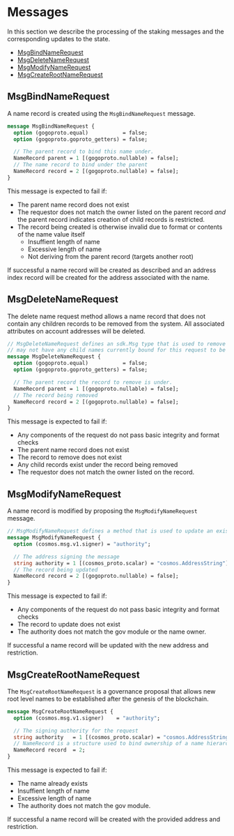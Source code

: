 # Messages

In this section we describe the processing of the staking messages and the corresponding updates to the state.

<!-- TOC -->
  - [MsgBindNameRequest](#msgbindnamerequest)
  - [MsgDeleteNameRequest](#msgdeletenamerequest)
  - [MsgModifyNameRequest](#msgmodifynamerequest)
  - [MsgCreateRootNameRequest](#msgcreaterootnamerequest)

## MsgBindNameRequest

A name record is created using the `MsgBindNameRequest` message.

```proto
message MsgBindNameRequest {
  option (gogoproto.equal)           = false;
  option (gogoproto.goproto_getters) = false;

  // The parent record to bind this name under.
  NameRecord parent = 1 [(gogoproto.nullable) = false];
  // The name record to bind under the parent
  NameRecord record = 2 [(gogoproto.nullable) = false];
}
```

This message is expected to fail if:
- The parent name record does not exist
- The requestor does not match the owner listed on the parent record _and_ the parent record indicates creation of child records is restricted.
- The record being created is otherwise invalid due to format or contents of the name value itself
    - Insuffient length of name
    - Excessive length of name
    - Not deriving from the parent record (targets another root)

If successful a name record will be created as described and an address index record will be created for the address associated with the name.
## MsgDeleteNameRequest

The delete name request method allows a name record that does not contain any children records to be removed from the system.  All 
associated attributes on account addresses will be deleted.

```proto
// MsgDeleteNameRequest defines an sdk.Msg type that is used to remove an existing address/name binding.  The binding
// may not have any child names currently bound for this request to be successful. All associated attributes on account addresses will be deleted.
message MsgDeleteNameRequest {
  option (gogoproto.equal)           = false;
  option (gogoproto.goproto_getters) = false;

  // The parent record the record to remove is under.
  NameRecord parent = 1 [(gogoproto.nullable) = false];
  // The record being removed
  NameRecord record = 2 [(gogoproto.nullable) = false];
}
```

This message is expected to fail if:
- Any components of the request do not pass basic integrity and format checks
- The parent name record does not exist
- The record to remove does not exist
- Any child records exist under the record being removed
- The requestor does not match the owner listed on the record.

## MsgModifyNameRequest

A name record is modified by proposing the `MsgModifyNameRequest` message.

```proto
// MsgModifyNameRequest defines a method that is used to update an existing address/name binding.
message MsgModifyNameRequest {
  option (cosmos.msg.v1.signer) = "authority";

  // The address signing the message
  string authority = 1 [(cosmos_proto.scalar) = "cosmos.AddressString"];
  // The record being updated
  NameRecord record = 2 [(gogoproto.nullable) = false];
}
```

This message is expected to fail if:
- Any components of the request do not pass basic integrity and format checks
- The record to update does not exist
- The authority does not match the gov module or the name owner.

If successful a name record will be updated with the new address and restriction.

## MsgCreateRootNameRequest

The `MsgCreateRootNameRequest` is a governance proposal that allows new root level names to be established after the genesis of the blockchain.

```proto
message MsgCreateRootNameRequest {
  option (cosmos.msg.v1.signer)    = "authority";

  // The signing authority for the request
  string authority   = 1 [(cosmos_proto.scalar) = "cosmos.AddressString"];
  // NameRecord is a structure used to bind ownership of a name hierarchy to a collection of addresses
  NameRecord record  = 2;
}
```

This message is expected to fail if:
- The name already exists
- Insuffient length of name
- Excessive length of name
- The authority does not match the gov module.

If successful a name record will be created with the provided address and restriction.

